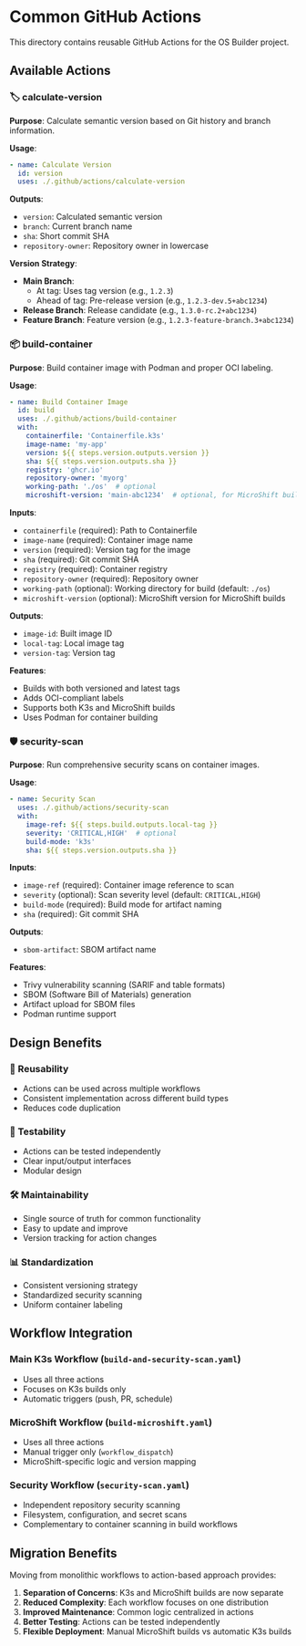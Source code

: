 # Common GitHub Actions

This directory contains reusable GitHub Actions for the OS Builder project.

## Available Actions

### 🏷️ calculate-version

**Purpose**: Calculate semantic version based on Git history and branch information.

**Usage**:
```yaml
- name: Calculate Version
  id: version
  uses: ./.github/actions/calculate-version
```

**Outputs**:
- `version`: Calculated semantic version
- `branch`: Current branch name
- `sha`: Short commit SHA
- `repository-owner`: Repository owner in lowercase

**Version Strategy**:
- **Main Branch**: 
  - At tag: Uses tag version (e.g., `1.2.3`)
  - Ahead of tag: Pre-release version (e.g., `1.2.3-dev.5+abc1234`)
- **Release Branch**: Release candidate (e.g., `1.3.0-rc.2+abc1234`)
- **Feature Branch**: Feature version (e.g., `1.2.3-feature-branch.3+abc1234`)

### 📦 build-container

**Purpose**: Build container image with Podman and proper OCI labeling.

**Usage**:
```yaml
- name: Build Container Image
  id: build
  uses: ./.github/actions/build-container
  with:
    containerfile: 'Containerfile.k3s'
    image-name: 'my-app'
    version: ${{ steps.version.outputs.version }}
    sha: ${{ steps.version.outputs.sha }}
    registry: 'ghcr.io'
    repository-owner: 'myorg'
    working-path: './os'  # optional
    microshift-version: 'main-abc1234'  # optional, for MicroShift builds
```

**Inputs**:
- `containerfile` (required): Path to Containerfile
- `image-name` (required): Container image name
- `version` (required): Version tag for the image
- `sha` (required): Git commit SHA
- `registry` (required): Container registry
- `repository-owner` (required): Repository owner
- `working-path` (optional): Working directory for build (default: `./os`)
- `microshift-version` (optional): MicroShift version for MicroShift builds

**Outputs**:
- `image-id`: Built image ID
- `local-tag`: Local image tag
- `version-tag`: Version tag

**Features**:
- Builds with both versioned and latest tags
- Adds OCI-compliant labels
- Supports both K3s and MicroShift builds
- Uses Podman for container building

### 🛡️ security-scan

**Purpose**: Run comprehensive security scans on container images.

**Usage**:
```yaml
- name: Security Scan
  uses: ./.github/actions/security-scan
  with:
    image-ref: ${{ steps.build.outputs.local-tag }}
    severity: 'CRITICAL,HIGH'  # optional
    build-mode: 'k3s'
    sha: ${{ steps.version.outputs.sha }}
```

**Inputs**:
- `image-ref` (required): Container image reference to scan
- `severity` (optional): Scan severity level (default: `CRITICAL,HIGH`)
- `build-mode` (required): Build mode for artifact naming
- `sha` (required): Git commit SHA

**Outputs**:
- `sbom-artifact`: SBOM artifact name

**Features**:
- Trivy vulnerability scanning (SARIF and table formats)
- SBOM (Software Bill of Materials) generation
- Artifact upload for SBOM files
- Podman runtime support

## Design Benefits

### 🔄 Reusability
- Actions can be used across multiple workflows
- Consistent implementation across different build types
- Reduces code duplication

### 🧪 Testability
- Actions can be tested independently
- Clear input/output interfaces
- Modular design

### 🛠️ Maintainability
- Single source of truth for common functionality
- Easy to update and improve
- Version tracking for action changes

### 📊 Standardization
- Consistent versioning strategy
- Standardized security scanning
- Uniform container labeling

## Workflow Integration

### Main K3s Workflow (`build-and-security-scan.yaml`)
- Uses all three actions
- Focuses on K3s builds only
- Automatic triggers (push, PR, schedule)

### MicroShift Workflow (`build-microshift.yaml`)
- Uses all three actions
- Manual trigger only (`workflow_dispatch`)
- MicroShift-specific logic and version mapping

### Security Workflow (`security-scan.yaml`)
- Independent repository security scanning
- Filesystem, configuration, and secret scans
- Complementary to container scanning in build workflows

## Migration Benefits

Moving from monolithic workflows to action-based approach provides:

1. **Separation of Concerns**: K3s and MicroShift builds are now separate
2. **Reduced Complexity**: Each workflow focuses on one distribution
3. **Improved Maintenance**: Common logic centralized in actions
4. **Better Testing**: Actions can be tested independently
5. **Flexible Deployment**: Manual MicroShift builds vs automatic K3s builds 